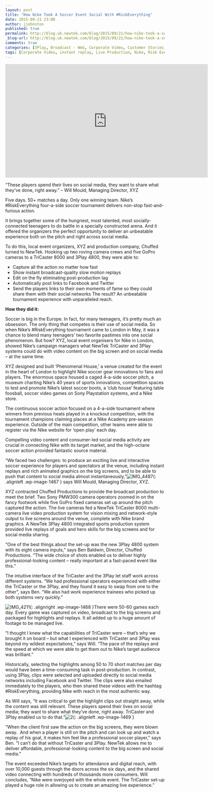 ```yaml
---
layout: post
title: "How Nike Took A Soccer Event Social With #RiskEverything"
date: 2015-09-21 23:00
author: jjohnston
published: true
permalink: http://blog.uk.newtek.com/blog/2015/09/21/how-nike-took-a-soccer-event-social-with-riskeverything/
_blog-url: http://blog.uk.newtek.com/blog/2015/09/21/how-nike-took-a-soccer-event-social-with-riskeverything/
comments: true
categories: [3Play, Broadcast - Web, Corporate Video, Customer Stories, Live Production, Sports, TriCaster]
tags: [Corporate Video, instant replay, Live Production, Nike, Risk Everything, slow motion, Sports Video]
---
```

<iframe src="https://player.vimeo.com/video/99771825" width="640" height="359" frameborder="0" allowfullscreen="allowfullscreen"></iframe>


“These players spend their lives on social media, they want to share what they’ve done, right away.” – Will Mould, Managing Director, XYZ

Five days. 50+ matches a day. Only one winning team. Nike’s #RiskEverything four-a-side soccer tournament delivers non-stop fast-and-furious action.

It brings together some of the hungriest, most talented, most socially-connected teenagers to do battle in a specially constructed arena. And it offered the organizers the perfect opportunity to deliver an unbeatable experience both on the pitch and right across social media.

To do this, local event organizers, XYZ and production company, Chuffed turned to NewTek. Hooking up two roving camera crews and five GoPro cameras to a TriCaster 8000 and 3Play 4800, they were able to:


*   Capture all the action no matter how fast
*   Show instant broadcast-quality slow motion replays
*   Edit on the fly eliminating post-production lag
*   Automatically post links to Facebook and Twitter
*   Send the players links to their own moments of fame so they could share them with their social networks
The result? An unbeatable tournament experience with unparalleled reach.

**How they did it:**

Soccer is big in the Europe. In fact, for many teenagers, it’s pretty much an obsession. The only thing that competes is their use of social media. So when Nike’s #RiskEverything tournament came to London in May, it was a chance to blend many teenagers’ two favorite pastimes into one social phenomenon. But how? XYZ, local event organisers for Nike in London, showed Nike’s campaign managers what NewTek TriCaster and 3Play systems could do with video content on the big screen and on social media – at the same time.

XYZ designed and built ‘Phenomenal House,’ a venue created for the event in the heart of London to highlight Nike soccer gear innovations to fans and players. The enormous space housed a caged 4-a-side soccer pitch, a museum charting Nike’s 40 years of sports innovations, competition spaces to test and promote Nike’s latest soccer boots, a ‘club house’ featuring table foosball, soccer video games on Sony Playstation systems, and a Nike store.

The continuous soccer action focused on a 4-a-side tournament where winners from previous heats played in a knockout competition, with the tournament champions claiming places at a Nike Academy pre-season experience. Outside of the main competition, other teams were able to register via the Nike website for ‘open play’ each day.

Compelling video content and consumer-led social media activity are crucial in connecting Nike with its target market, and the high-octane soccer action provided fantastic source material.

“We faced two challenges: to produce an exciting live and interactive soccer experience for players and spectators at the venue, including instant replays and rich animated graphics on the big screens, and to be able to push that content to social media almost instantaneously,”![IMG_4487](http://blog.uk.newtek.com/wp-content/uploads/2015/09/IMG_4487.jpg){: .alignleft .wp-image-1467 } says Will Mould, Managing Director, XYZ.

XYZ contracted Chuffed Productions to provide the broadcast production to meet the brief. Two Sony PMW300 camera operators zoomed in on the fancy footwork while five GoPro fixed cameras set up around the pitch captured the action. The live cameras fed a NewTek TriCaster 8000 multi-camera live video production system for vision mixing and network-style output to live screens around the venue, complete with Nike brand graphics. A NewTek 3Play 4800 integrated sports production system provided live replays of goals and hero skills for the big screens and for social media sharing.

“One of the best things about the set-up was the new 3Play 4800 system with its eight camera inputs,” says Ben Baldwin, Director, Chuffed Productions. “The wide choice of shots enabled us to deliver highly professional-looking content – really important at a fast-paced event like this.”

The intuitive interface of the TriCaster and the 3Play let staff work across different systems. “We had professional operators experienced with either the TriCaster or the 3Play, and they found it easy to swap from one to the other”, says Ben. “We also had work experience trainees who picked up both systems very quickly.”

![IMG_4211](http://blog.uk.newtek.com/wp-content/uploads/2015/09/IMG_4211.jpg){: .alignright .wp-image-1468 }There were 50-60 games each day. Every game was captured on video, broadcast to the big screens and packaged for highlights and replays. It all added up to a huge amount of footage to be managed live.

“I thought I knew what the capabilities of TriCaster were – that’s why we brought it on board – but what I experienced with TriCaster and 3Play was beyond my wildest expectations,” says Will. “The pace of the replays and the speed at which we were able to get them out to Nike’s target audience was brilliant.”

Historically, selecting the highlights among 50 to 70 short matches per day would have been a time-consuming task in post-production. In contrast, using 3Play, clips were selected and uploaded directly to social media networks including Facebook and Twitter. The clips were also emailed immediately to the players, who then shared these videos with the hashtag #RiskEverything, providing Nike with reach in the most authentic way.

As Will says, “It was critical to get the highlight clips out straight away, while the content was still relevant. These players spend their lives on social media; they want to share what they’ve done, right away. TriCaster and 3Play enabled us to do that.”![2](http://blog.uk.newtek.com/wp-content/uploads/2015/09/2.jpg){: .alignleft .wp-image-1469 }

“When the client first saw the action on the big screens, they were blown away.  And when a player is still on the pitch and can look up and watch a replay of his goal, it makes him feel like a professional soccer player,” says Ben. “I can’t do that without TriCaster and 3Play. NewTek allows me to deliver affordable, professional-looking content to the big screen and social media.”

The event exceeded Nike’s targets for attendance and digital reach, with over 10,000 guests through the doors across the six days, and the shared video connecting with hundreds of thousands more consumers. Will concludes, “Nike were overjoyed with the whole event. The TriCaster set-up played a huge role in allowing us to create an amazing live experience.”
